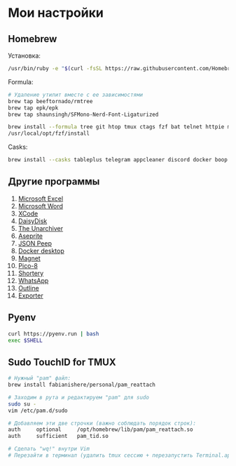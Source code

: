 # Мои настройки

## Homebrew

Установка:

```bash
/usr/bin/ruby -e "$(curl -fsSL https://raw.githubusercontent.com/Homebrew/install/master/install)"
```

Formula:

```bash
# Удаление утилит вместе с ее зависимостями
brew tap beeftornado/rmtree
brew tap epk/epk
brew tap shaunsingh/SFMono-Nerd-Font-Ligaturized

brew install --formula tree git htop tmux ctags fzf bat telnet httpie mosh vim nmap mczachurski/wallpapper/wallpapper git-lfs ripgrep nvim npm lazygit diff-so-fancy
/usr/local/opt/fzf/install
```

Casks:

```bash
brew install --casks tableplus telegram appcleaner discord docker boop imazing visual-studio-code maccy spotify figma obsidian the-unarchiver httpie font-sf-mono-nerd-font-ligaturized alacritty proxyman google-chrome mongodb-compass nikitabobko/tap/aerospace
```

## Другие программы

1. [Microsoft Excel](https://apps.apple.com/ru/app/microsoft-excel/id462058435?l=en&mt=12)
2. [Microsoft Word](https://apps.apple.com/ru/app/microsoft-word/id462054704?l=en&mt=12)
3. [XCode](https://apps.apple.com/ru/app/xcode/id497799835?l=en&mt=12)
4. [DaisyDisk](https://apps.apple.com/ru/app/daisydisk/id411643860?l=en&mt=12)
5. [The Unarchiver](https://apps.apple.com/ru/app/the-unarchiver/id425424353?mt=12)
6. [Aseprite](https://www.aseprite.org)
7. [JSON Peep](https://apps.apple.com/ru/app/json-peep-for-safari/id1458969831?l=en&mt=12)
8. [Docker desktop](https://www.docker.com/products/docker-desktop/)
9. [Magnet](https://apps.apple.com/ru/app/magnet/id441258766?l=en&mt=12)
10. [Pico-8](https://www.lexaloffle.com/pico-8.php)
11. [Shortery](https://apps.apple.com/ru/app/shortery/id1594183810?l=en&mt=12)
12. [WhatsApp](https://apps.apple.com/ru/app/whatsapp-desktop/id1147396723?l=en&mt=12)
13. [Outline](https://apps.apple.com/ru/app/outline-secure-internet-access/id1356178125?l=en-GB&mt=12)
14. [Exporter](https://apps.apple.com/ru/app/exporter/id1099120373?l=en-GB&mt=12)

## Pyenv

```bash
curl https://pyenv.run | bash
exec $SHELL
```

## Sudo TouchID for TMUX

```bash
# Нужный "pam" файл:
brew install fabianishere/personal/pam_reattach

# Заходим в рута и редактируем "pam" для sudo
sudo su -
vim /etc/pam.d/sudo

# Добавляем эти две строчки (важно соблюдать порядок строк):
auth     optional     /opt/homebrew/lib/pam/pam_reattach.so
auth     sufficient   pam_tid.so

# Сделать "wq!" внутри Vim
# Перезайти в терминал (удалить tmux сессию + перезапустить Terminal.app)
```
